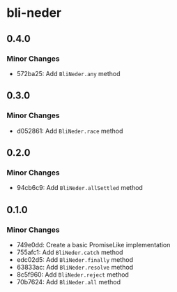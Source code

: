 # bli-neder

## 0.4.0

### Minor Changes

- 572ba25: Add `BliNeder.any` method

## 0.3.0

### Minor Changes

- d052861: Add `BliNeder.race` method

## 0.2.0

### Minor Changes

- 94cb6c9: Add `BliNeder.allSettled` method

## 0.1.0

### Minor Changes

- 749e0dd: Create a basic PromiseLike implementation
- 755afc1: Add `BliNeder.catch` method
- edc02d5: Add `BliNeder.finally` method
- 63833ac: Add `BliNeder.resolve` method
- 8c5f960: Add `BliNeder.reject` method
- 70b7624: Add `BliNeder.all` method
